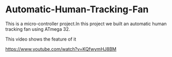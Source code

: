 # Automatic-Human-Tracking-Fan

This is a micro-controller project.In this project we built an automatic human tracking fan using ATmega 32.

This video shows the feature of it

https://www.youtube.com/watch?v=KQfwymHJ8BM
